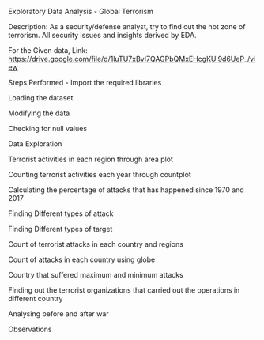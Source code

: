 Exploratory Data Analysis - Global Terrorism

Description: As a security/defense analyst, try to find out the hot zone of terrorism. All security issues and insights derived by EDA.

For the Given data, Link: https://drive.google.com/file/d/1luTU7xBvI7QAGPbQMxEHcgKUi9d6UeP_/view

Steps Performed - Import the required libraries

Loading the dataset

Modifying the data

Checking for null values

Data Exploration

Terrorist activities in each region through area plot

Counting terrorist activities each year through countplot

Calculating the percentage of attacks that has happened since 1970 and 2017

Finding Different types of attack

Finding Different types of target

Count of terrorist attacks in each country and regions

Count of attacks in each country using globe

Country that suffered maximum and minimum attacks

Finding out the terrorist organizations that carried out the operations in different country

Analysing before and after war

Observations
